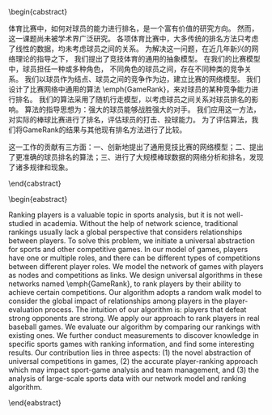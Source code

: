 
\begin{cabstract}

体育比赛中，如何对球员的能力进行排名，是一个富有价值的研究方向。
然而，这一课题尚未被学术界广泛研究。
各项体育比赛中，大多传统的排名方法只考虑了线性的数据，均未考虑球员之间的关系。
为解决这一问题，在近几年新兴的网络理论的指导之下，
我们提出了竞技体育的通用的抽象模型。
在我们的比赛模型中，球员担任一种或多种角色，
不同角色的球员之间，存在不同种类的竞争关系。
我们以球员作为结点、球员之间的竞争作为边，建立比赛的网络模型。
我们设计了比赛网络中通用的算法 \emph{GameRank}，来对球员的某种竞争能力进行排名。
我们的算法采用了随机行走模型，以考虑球员之间关系对球员排名的影响。
算法的指导思想为：强大的球员能够战胜强大的对手。
我们应用这一方法，对实际的棒球比赛进行了排名，评估球员的打击、投球能力。
为了评估算法，我们将GameRank的结果与其他现有排名方法进行了比较。

这一工作的贡献有三方面：一、创新地提出了通用竞技比赛的网络模型；二、提出了更准确的球员排名的算法；三、进行了大规模棒球数据的网络分析和排名，发现了诸多规律和现象。


\end{cabstract}


\begin{eabstract}

Ranking players is a valuable topic in sports analysis, but it is not
well-studied in academia. Without the help of network science,
traditional rankings usually lack a global perspective that considers
relationships between players. To solve this problem, we initiate a
universal abstraction for sports and other competitive games. In our
model of games, players have one or multiple roles, and there can be
different types of competitions between different player roles. We model
the network of games with players as nodes and competitions as links. We
design universal algorithms in these networks named \emph{GameRank}, to rank
players by their ability to achieve certain competitions. Our algorithm
adopts a random walk model to consider the global impact of
relationships among players in the player-evaluation process. The
intuition of our algorithm is: players that defeat strong opponents are
strong. We apply our approach to rank players in real baseball games. We
evaluate our algorithm by comparing our rankings with existing ones. We
further conduct measurements to discover knowledge in specific sports
games with ranking information, and find some interesting results. Our
contribution lies in three aspects: (1) the novel abstraction of
universal competitions in games, (2) the accurate player-ranking
approach which may impact sport-game analysis and team management, and
(3) the analysis of large-scale sports data with our network model and
ranking algorithm.

\end{eabstract}

